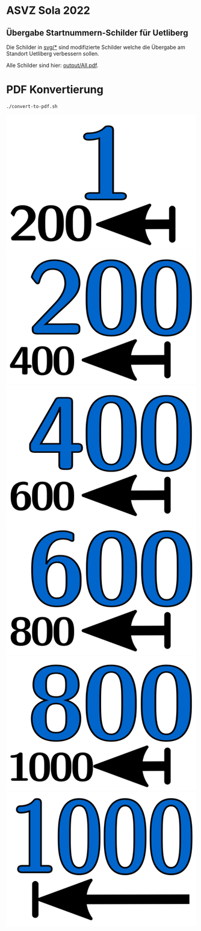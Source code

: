 # ASVZ Sola 2022

## Übergabe Startnummern-Schilder für Uetliberg

Die Schilder in [svg/*](svgs/) sind modifizierte Schilder welche die Übergabe
am Standort Uetliberg verbessern sollen.

Alle Schilder sind hier: [output/All.pdf](output/All.pdf).


# PDF Konvertierung

```shell
./convert-to-pdf.sh
```


![1-200](svgs/Sola1.svg)
![200-400](svgs/Sola200.svg)
![400-600](svgs/Sola400.svg)
![600-800](svgs/Sola600.svg)
![800-1000](svgs/Sola800.svg)
![1000](svgs/Sola1000.svg)

